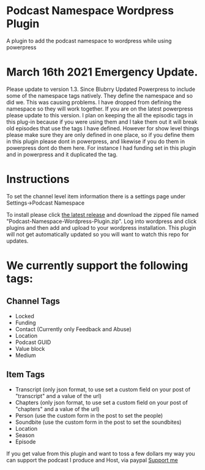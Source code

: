 # Podcast Namespace Wordpress Plugin
A plugin to add the podcast namespace to wordpress while using powerpress

# March 16th 2021 Emergency Update. 
Please update to version 1.3. Since Blubrry Updated Powerpress to include some of the namespace tags natively. They define the namespace and so did we. This was causing problems.
I have dropped from defining the namespace so they will work together. If you are on the latest powerpress please update to this version. I plan on keeping the all the episodic tags in this plug-in
because if you were using them and I take them out it will break old episodes that use the tags I have defined. However for show level things please make sure they are only defined in one place, so if you define them in this plugin please dont in powerpress, and likewise if you do them in powerpress dont do them here. For instance I had funding set in this plugin and in powerpress and it duplicated the tag.

# Instructions
To set the channel level item information there is a settings page under Settings->Podcast Namespace

To install please click [the latest release](https://github.com/Lehmancreations/Podcast-Namespace-Wordpress-Plugin/releases/latest) and download the zipped file named "Podcast-Namespace-Wordpress-Plugin.zip". Log into wordpress and click plugins and then add and upload to your wordpress installation. This plugin will not get automatically updated so you will want to watch this repo for updates. 

# We currently support the following tags:
## Channel Tags
* Locked
* Funding
* Contact (Currently only Feedback and Abuse)
* Location
* Podcast GUID
* Value block
* Medium

## Item Tags
* Transcript (only json format, to use set a custom field on your post of "transcript" and a value of the url)
* Chapters (only json format, to use set a custom field on your post of "chapters" and a value of the url)
* Person (use the custom form in the post to set the people)
* Soundbite (use the custom form in the post to set the soundbites)
* Location
* Season
* Episode

If you get value from this plugin and want to toss a few dollars my way you can support the podcast I produce and Host, via paypal
[Support me](https://DudesAndDadsPodcast.com/paypal "Dudes And Dads Podcast Paypal")
